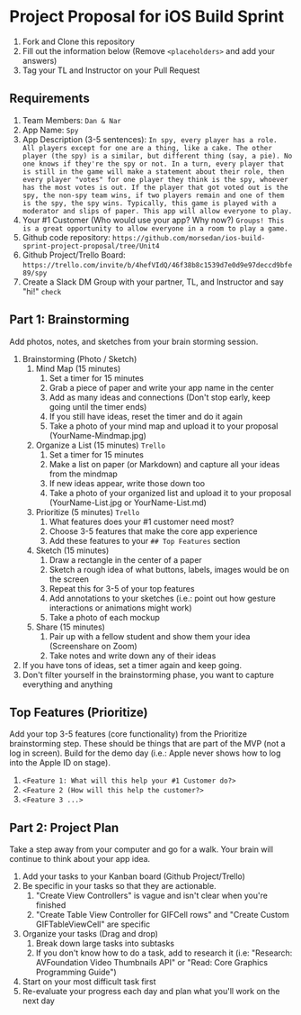 # Project Proposal for iOS Build Sprint
1. Fork and Clone this repository
2. Fill out the information below (Remove `<placeholders>` and add your answers)
3. Tag your TL and Instructor on your Pull Request
## Requirements
1. Team Members: `Dan & Nar`
2. App Name: `Spy`
3. App Description (3-5 sentences):
`In spy, every player has a role. All players except for one are a thing, like a cake. The other player (the spy) is a similar, but different thing (say, a pie). No one knows if they're the spy or not. In a turn, every player that is still in the game will make a statement about their role, then every player "votes" for one player they think is the spy, whoever has the most votes is out. If the player that got voted out is the spy, the non-spy team wins, if two players remain and one of them is the spy, the spy wins. Typically, this game is played with a moderator and slips of paper. This app will allow everyone to play.`
4. Your #1 Customer (Who would use your app? Why now?)
`Groups! This is a great opportunity to allow everyone in a room to play a game.`
5. Github code repository: `https://github.com/morsedan/ios-build-sprint-project-proposal/tree/Unit4`
6. Github Project/Trello Board: `https://trello.com/invite/b/4hefVIdQ/46f38b8c1539d7e0d9e97deccd9bfe89/spy`
7. Create a Slack DM Group with your partner, TL, and Instructor and say "hi!" `check`
## Part 1: Brainstorming
Add photos, notes, and sketches from your brain storming session. 
1. Brainstorming (Photo / Sketch)
    1. Mind Map (15 minutes)
        1. Set a timer for 15 minutes
        2. Grab a piece of paper and write your app name in the center
        3. Add as many ideas and connections (Don't stop early, keep going until the timer ends)
        4. If you still have ideas, reset the timer and do it again
        5. Take a photo of your mind map and upload it to your proposal (YourName-Mindmap.jpg)
    2. Organize a List (15 minutes) `Trello`
        1. Set a timer for 15 minutes
        2. Make a list on paper (or Markdown) and capture all your ideas from the mindmap
        3. If new ideas appear, write those down too
        4. Take a photo of your organized list and upload it to your proposal (YourName-List.jpg or YourName-List.md)
    3. Prioritize (5 minutes) `Trello`
        1. What features does your #1 customer need most?
        2. Choose 3-5 features that make the core app experience
        3. Add these features to your `## Top Features` section
    4. Sketch (15 minutes)
        1. Draw a rectangle in the center of a paper
        2. Sketch a rough idea of what buttons, labels, images would be on the screen
        3. Repeat this for 3-5 of your top features
        4. Add annotations to your sketches (i.e.: point out how gesture interactions or animations might work)
        5. Take a photo of each mockup
    5. Share (15 minutes)
        1. Pair up with a fellow student and show them your idea (Screenshare on Zoom)
        2. Take notes and write down any of their ideas
2. If you have tons of ideas, set a timer again and keep going.
3. Don't filter yourself in the brainstorming phase, you want to capture everything and anything
## Top Features (Prioritize)
Add your top 3-5 features (core functionality) from the Prioritize brainstorming step. These should be things that are part of the MVP (not a log in screen). Build for the demo day (i.e.: Apple never shows how to log into the Apple ID on stage).
1. `<Feature 1: What will this help your #1 Customer do?>`
2. `<Feature 2 (How will this help the customer?>`
3. `<Feature 3 ...>`
## Part 2: Project Plan
Take a step away from your computer and go for a walk. Your brain will continue to think about your app idea.
1. Add your tasks to your Kanban board (Github Project/Trello)
2. Be specific in your tasks so that they are actionable.
    1. "Create View Controllers" is vague and isn't clear when you're finished
    2. "Create Table View Controller for GIFCell rows" and "Create Custom GIFTableViewCell" are specific
3. Organize your tasks (Drag and drop)
    1. Break down large tasks into subtasks
    2. If you don't know how to do a task, add to research it (i.e: "Research: AVFoundation Video Thumbnails API" or "Read: Core Graphics Programming Guide")
4. Start on your most difficult task first
5. Re-evaluate your progress each day and plan what you'll work on the next day
